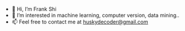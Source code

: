 - 👋 Hi, I’m Frank Shi
- 👀 I’m interested in machine learning, computer version, data mining..
- 📫 Feel free to contact me at huskydecoder@gmail.com


